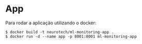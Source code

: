 # App

Para rodar a aplicação utilizando o docker:
```console
$ docker build -t neurotech/ml-monitoring-app .
$ docker run -d --name app -p 8001:8001 ml-monitoring-app 
```
